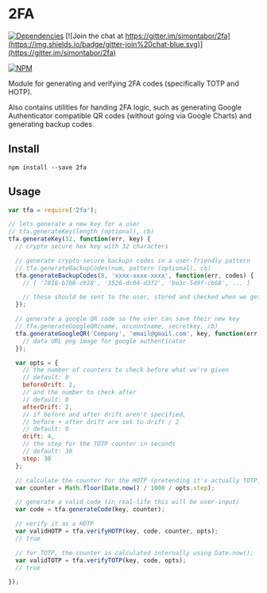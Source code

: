 # 2FA

[![Dependencies](https://david-dm.org/simontabor/2fa.svg)](https://david-dm.org/simontabor/2fa)
[![Join the chat at https://gitter.im/simontabor/2fa](https://img.shields.io/badge/gitter-join%20chat-blue.svg)](https://gitter.im/simontabor/2fa)

[![NPM](https://nodei.co/npm/2fa.png?downloads=true&downloadRank=true&stars=true)](https://www.npmjs.com/package/2fa)

Module for generating and verifying 2FA codes (specifically TOTP and HOTP).

Also contains utilities for handing 2FA logic, such as generating Google Authenticator compatible QR codes (without going via Google Charts) and generating backup codes.

## Install
```
npm install --save 2fa
```

## Usage

```js
var tfa = require('2fa');

// lets generate a new key for a user
// tfa.generateKey(length (optional), cb)
tfa.generateKey(32, function(err, key) {
  // crypto secure hex key with 32 characters

  // generate crypto-secure backups codes in a user-friendly pattern
  // tfa.generateBackupCodes(num, pattern (optional), cb)
  tfa.generateBackupCodes(8, 'xxxx-xxxx-xxxx', function(err, codes) {
    // [ '7818-b7b8-c928', '3526-dc04-d3f2', 'be3c-5d9f-cb68', ... ]

    // these should be sent to the user, stored and checked when we get a 2fa code
  });

  // generate a google QR code so the user can save their new key
  // tfa.generateGoogleQR(name, accountname, secretkey, cb)
  tfa.generateGoogleQR('Company', 'email@gmail.com', key, function(err, qr) {
    // data URL png image for google authenticator
  });

  var opts = {
    // the number of counters to check before what we're given
    // default: 0
    beforeDrift: 2,
    // and the number to check after
    // default: 0
    afterDrift: 2,
    // if before and after drift aren't specified,
    // before + after drift are set to drift / 2
    // default: 0
    drift: 4,
    // the step for the TOTP counter in seconds
    // default: 30
    step: 30
  };

  // calculate the counter for the HOTP (pretending it's actually TOTP)
  var counter = Math.floor(Date.now() / 1000 / opts.step);

  // generate a valid code (in real-life this will be user-input)
  var code = tfa.generateCode(key, counter);

  // verify it as a HOTP
  var validHOTP = tfa.verifyHOTP(key, code, counter, opts);
  // true

  // for TOTP, the counter is calculated internally using Date.now();
  var validTOTP = tfa.verifyTOTP(key, code, opts);
  // true

});
```
